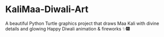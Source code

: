 # KaliMaa-Diwali-Art
A beautiful Python Turtle graphics project that draws Maa Kali with divine details and glowing Happy Diwali animation &amp; fireworks ✨🎆
